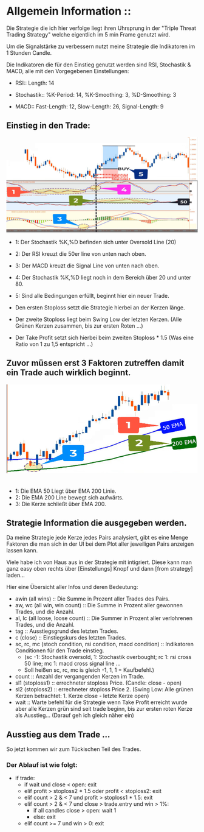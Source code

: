 # Allgemein Information ::

Die Strategie die ich hier verfolge liegt ihren Uhrsprung in der "Triple Threat Trading Strategy" welche eigentlich im 5 min Frame genutzt wird.

Um die Signalstärke zu verbessern nutzt meine Strategie die Indikatoren im 1 Stunden Candle.

Die Indikatoren die für den Einstieg genutzt werden sind RSI, Stochastik & MACD, alle mit den Vorgegebenen Einstellungen:

- RSI:: Length: 14

- Stochastik:: %K-Period: 14, %K-Smoothing: 3, %D-Smoothing: 3

- MACD:: Fast-Length: 12, Slow-Length: 26, Signal-Length: 9

## Einstieg in den Trade:

![Indikatoren1](https://raw.githubusercontent.com/Mastaaa1987/freqtrade-strategie/refs/heads/main/res/freqtrade_indikatoren.jpg)

- 1: Der Stochastik %K,%D befinden sich unter Oversold Line (20)
- 2: Der RSI kreuzt die 50er line von unten nach oben.
- 3: Der MACD kreuzt die Signal Line von unten nach oben.
- 4: Der Stochastik %K,%D liegt noch in dem Bereich über 20 und unter 80.
- 5: Sind alle Bedingungen erfüllt, beginnt hier ein neuer Trade.

- Den ersten Stoploss setzt die Strategie hierbei an der Kerzen länge.
- Der zweite Stoploss liegt beim Swing Low der letzten Kerzen. (Alle Grünen Kerzen zusammen, bis zur ersten Roten ...)
- Der Take Profit setzt sich hierbei beim zweiten Stoploss * 1.5 (Was eine Ratio von 1 zu 1,5 entspricht ...)

## Zuvor müssen erst 3 Faktoren zutreffen damit ein Trade auch wirklich beginnt.

![Indikatoren2](https://raw.githubusercontent.com/Mastaaa1987/freqtrade-strategie/refs/heads/main/res/freqtrade_indikatoren2.jpg)

- 1: Die EMA 50 Liegt über EMA 200 Linie.
- 2: Die EMA 200 Line bewegt sich aufwärts.
- 3: Die Kerze schließt über EMA 200.

## Strategie Information die ausgegeben werden.

Da meine Strategie jede Kerze jedes Pairs analysiert, gibt es eine Menge Faktoren die man sich in der UI bei dem Plot aller jeweiligen Pairs anzeigen lassen kann.

Viele habe ich von Haus aus in der Strategie mit intigriert. Diese kann man ganz easy oben rechts über [Einstellungs] Knopf und dann [from strategy] laden...

Hier eine Übersicht aller Infos und deren Bedeutung:

- awin (all wins) :: Die Summe in Prozent aller Trades des Pairs.
- aw, wc (all win, win count) :: Die Summe in Prozent aller gewonnen Trades, und die Anzahl.
- al, lc (all loose, loose count) :: Die Summer in Prozent aller verlohrenen Trades, und die Anzahl.
- tag :: Ausstiegsgrund des letzten Trades.
- c (close) :: Einstiegskurs des letzten Trades.
- sc, rc, mc (stoch condition, rsi condition, macd condition) :: Indikatoren Conditionen für den Trade einstieg.
    - (sc -1: Stochastik oversold, 1: Stochastik overbought; rc 1: rsi cross 50 line; mc 1: macd cross signal line ...
    - Soll heißen sc, rc, mc is gleich -1, 1, 1 = Kaufbefehl.)
- count :: Anzahl der vergangenden Kerzen im Trade.
- sl1 (stoploss1) :: errechneter stoploss Price. (Candle: close - open)
- sl2 (stoploss2) :: errechneter stoploss Price 2. (Swing Low: Alle grünen Kerzen betrachtet: 1. Kerze close - letzte Kerze open)
- wait :: Warte befehl für die Strategie wenn Take Profit erreicht wurde aber alle Kerzen grün sind seit trade beginn, bis zur ersten roten Kerze als Ausstieg... (Darauf geh ich gleich näher ein)


## Ausstieg aus dem Trade ...

So jetzt kommen wir zum Tückischen Teil des Trades. 

### Der Ablauf ist wie folgt:
- if trade:
   - if wait und close < open: exit
   - elif profit > stoploss2 * 1.5 oder profit < stoploss2: exit
   - elif count > 2 & < 7 und profit > stoploss1 * 1.5: exit
   - elif count > 2 & < 7 und close > trade.entry und win > 1%:
       - if all candles close > open: wait 1
       - else: exit
   - elif count >= 7 und win > 0: exit
